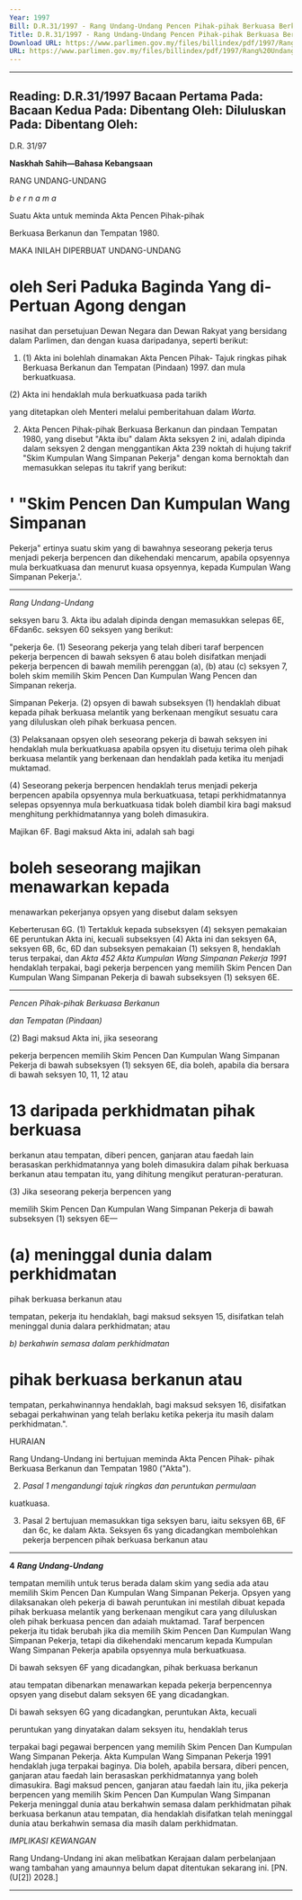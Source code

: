 ```yaml
---
Year: 1997
Bill: D.R.31/1997 - Rang Undang-Undang Pencen Pihak-pihak Berkuasa Berkanun dan Tempatan 1980 (Lulus)
Title: D.R.31/1997 - Rang Undang-Undang Pencen Pihak-pihak Berkuasa Berkanun dan Tempatan 1980 (Lulus)
Download URL: https://www.parlimen.gov.my/files/billindex/pdf/1997/Rang%20Undang-Undang%20DR%2031.pdf
URL: https://www.parlimen.gov.my/files/billindex/pdf/1997/Rang%20Undang-Undang%20DR%2031.pdf
---
```

---
Reading:
D.R.31/1997
Bacaan Pertama Pada:
Bacaan Kedua Pada:
Dibentang Oleh:
Diluluskan Pada:
Dibentang Oleh:
---

D.R. 31/97

**Naskhah Sahih—Bahasa Kebangsaan**

RANG UNDANG-UNDANG

_b e r n a m a_

Suatu Akta untuk meminda Akta Pencen Pihak-pihak

Berkuasa Berkanun dan Tempatan 1980.

MAKA INILAH DIPERBUAT UNDANG-UNDANG

# oleh Seri Paduka Baginda Yang di-Pertuan Agong dengan
nasihat dan persetujuan Dewan Negara dan Dewan Rakyat
yang bersidang dalam Parlimen, dan dengan kuasa
daripadanya, seperti berikut:

1. (1) Akta ini bolehlah dinamakan Akta Pencen Pihak- Tajuk ringkas
pihak Berkuasa Berkanun dan Tempatan (Pindaan) 1997. dan mula
berkuatkuasa.

(2) Akta ini hendaklah mula berkuatkuasa pada tarikh

yang ditetapkan oleh Menteri melalui pemberitahuan dalam
_Warta._

2. Akta Pencen Pihak-pihak Berkuasa Berkanun dan pindaan
Tempatan 1980, yang disebut "Akta ibu" dalam Akta seksyen 2
ini, adalah dipinda dalam seksyen 2 dengan menggantikan Akta 239
noktah di hujung takrif "Skim Kumpulan Wang Simpanan
Pekerja" dengan koma bernoktah dan memasukkan selepas
itu takrif yang berikut:

# ' "Skim Pencen Dan Kumpulan Wang Simpanan

Pekerja" ertinya suatu skim yang di bawahnya seseorang
pekerja terus menjadi pekerja berpencen dan dikehendaki
mencarum, apabila opsyennya mula berkuatkuasa dan
menurut kuasa opsyennya, kepada Kumpulan Wang
Simpanan Pekerja.'.


-----

_Rang Undang-Undang_

seksyen baru 3. Akta ibu adalah dipinda dengan memasukkan selepas
6E, 6Fdan6c. seksyen 60 seksyen yang berikut:

"pekerja 6e. (1) Seseorang pekerja yang telah diberi taraf
berpencen pekerja berpencen di bawah seksyen 6 atau
boleh disifatkan menjadi pekerja berpencen di bawah
memilih perenggan (a), (b) atau (c) seksyen 7, boleh
skim memilih Skim Pencen Dan Kumpulan Wang
Pencen dan Simpanan rekerja.

Simpanan
Pekerja. (2) opsyen di bawah subseksyen (1)
hendaklah dibuat kepada pihak berkuasa melantik
yang berkenaan mengikut sesuatu cara yang
diluluskan oleh pihak berkuasa pencen.

(3) Pelaksanaan opsyen oleh seseorang
pekerja di bawah seksyen ini hendaklah mula
berkuatkuasa apabila opsyen itu disetuju terima
oleh pihak berkuasa melantik yang berkenaan
dan hendaklah pada ketika itu menjadi
muktamad.

(4) Seseorang pekerja berpencen hendaklah
terus menjadi pekerja berpencen apabila
opsyennya mula berkuatkuasa, tetapi
perkhidmatannya selepas opsyennya mula
berkuatkuasa tidak boleh diambil kira bagi
maksud menghitung perkhidmatannya yang boleh
dimasukira.

Majikan 6F. Bagi maksud Akta ini, adalah sah bagi
# boleh                    seseorang majikan menawarkan kepada
menawarkan                                         pekerjanya opsyen yang disebut dalam seksyen

Keberterusan     6G. (1) Tertakluk kepada subseksyen (4) seksyen
pemakaian 6E peruntukan Akta ini, kecuali subseksyen (4)
Akta ini                                                                                         dan seksyen 6A, seksyen 6B, 6c, 6D dan subseksyen
pemakaian                                                                 (1) seksyen 8, hendaklah terus terpakai, dan
_Akta 452                                                                                Akta Kumpulan Wang Simpanan Pekerja 1991_
hendaklah terpakai, bagi pekerja berpencen yang
memilih Skim Pencen Dan Kumpulan Wang
Simpanan Pekerja di bawah subseksyen (1)
seksyen 6E.


-----

_Pencen Pihak-pihak Berkuasa Berkanun_

_dan Tempatan (Pindaan)_

(2) Bagi maksud Akta ini, jika seseorang

pekerja berpencen memilih Skim Pencen Dan
Kumpulan Wang Simpanan Pekerja di bawah
subseksyen (1) seksyen 6E, dia boleh, apabila
dia bersara di bawah seksyen 10, 11, 12 atau

# 13 daripada perkhidmatan pihak berkuasa

berkanun atau tempatan, diberi pencen, ganjaran
atau faedah lain berasaskan perkhidmatannya
yang boleh dimasukira dalam pihak berkuasa
berkanun atau tempatan itu, yang dihitung
mengikut peraturan-peraturan.

(3) Jika seseorang pekerja berpencen yang

memilih Skim Pencen Dan Kumpulan Wang
Simpanan Pekerja di bawah subseksyen (1)
seksyen 6E—

# (a) meninggal dunia dalam perkhidmatan

pihak berkuasa berkanun atau

tempatan, pekerja itu hendaklah, bagi
maksud seksyen 15, disifatkan telah
meninggal dunia dalara perkhidmatan;
atau

_b) berkahwin semasa dalam perkhidmatan_

# pihak berkuasa berkanun atau

tempatan, perkahwinannya hendaklah,
bagi maksud seksyen 16, disifatkan
sebagai perkahwinan yang telah
berlaku ketika pekerja itu masih dalam
perkhidmatan.".

HURAIAN

Rang Undang-Undang ini bertujuan meminda Akta Pencen Pihak-
pihak Berkuasa Berkanun dan Tempatan 1980 ("Akta").

2. _Pasal 1 mengandungi tajuk ringkas dan peruntukan permulaan_

kuatkuasa.

3. Pasal 2 bertujuan memasukkan tiga seksyen baru, iaitu seksyen
6B, 6F dan 6c, ke dalam Akta. Seksyen 6s yang dicadangkan
membolehkan pekerja berpencen pihak berkuasa berkanun atau


-----

**4** **_Rang Undang-Undang_**

tempatan memilih untuk terus berada dalam skim yang sedia ada
atau memilih Skim Pencen Dan Kumpulan Wang Simpanan Pekerja.
Opsyen yang dilaksanakan oleh pekerja di bawah peruntukan ini
mestilah dibuat kepada pihak berkuasa melantik yang berkenaan
mengikut cara yang diluluskan oleh pihak berkuasa pencen dan
adaiah muktamad. Taraf berpencen pekerja itu tidak berubah jika
dia memilih Skim Pencen Dan Kumpulan Wang Simpanan Pekerja,
tetapi dia dikehendaki mencarum kepada Kumpulan Wang Simpanan
Pekerja apabila opsyennya mula berkuatkuasa.

Di bawah seksyen 6F yang dicadangkan, pihak berkuasa berkanun

atau tempatan dibenarkan menawarkan kepada pekerja berpencennya
opsyen yang disebut dalam seksyen 6E yang dicadangkan.

Di bawah seksyen 6G yang dicadangkan, peruntukan Akta, kecuali

peruntukan yang dinyatakan dalam seksyen itu, hendaklah terus

terpakai bagi pegawai berpencen yang memilih Skim Pencen Dan
Kumpulan Wang Simpanan Pekerja. Akta Kumpulan Wang Simpanan
Pekerja 1991 hendaklah juga terpakai baginya. Dia boleh, apabila
bersara, diberi pencen, ganjaran atau faedah lain berasaskan
perkhidmatannya yang boleh dimasukira. Bagi maksud pencen,
ganjaran atau faedah lain itu, jika pekerja berpencen yang memilih
Skim Pencen Dan Kumpulan Wang Simpanan Pekerja meninggal
dunia atau berkahwin semasa dalam perkhidmatan pihak berkuasa
berkanun atau tempatan, dia hendaklah disifatkan telah meninggal
dunia atau berkahwin semasa dia masih dalam perkhidmatan.

_IMPLIKASI_ _KEWANGAN_

Rang Undang-Undang ini akan melibatkan Kerajaan dalam
perbelanjaan wang tambahan yang amaunnya belum dapat ditentukan
sekarang ini. [PN. (U[2]) 2028.]


-----

